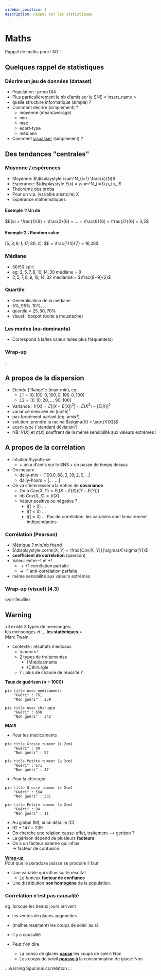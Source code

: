 ```yaml
---
sidebar_position: 1
description: Rappel sur les statistiques
---
```


# Maths

Rappel de maths pour l'AD !

## Quelques rappel de statistiques

### Décrire un jeu de données (dataset)
* Population : prmo DI4
* Plus particulièrement le nb d'amis sur le SNS < insert_name >
* quelle structure informatique (simple) ?
* Comment décrire (simplement) ?
  - moyenne (mean/average)
  - min
  - max
  - ecart-type
  - médiane
* Comment <u>visualiser</u> (simplement) ?

## Des tendances "centrales"

### Moyenne / espérences

* Moyenne: $\displaystyle \sum^N_{i=1} \frac{x}{N}$
* Esperance: $\displaystyle E(x) = \sum^N_{i=1} p_i x_i$
* Théorème des proba
* Pour un v.a. (variable aléatoire) X
* Espérance mathématiques

#### Exemple 1: Un dé

$E(x) = \frac{1}{6} + \frac{2}{6} + ... + \frac{6}{6} = \frac{21}{6} = 3,5$

#### Exemple 2 : Random value

$[5; 3; 6; 1; 17; 80; 2]$, $E = \frac{114}{7} = 16,28$

### Médiane

* 50/50 split
* eg: $2, 5, 7, 8, 10, 14, 30$  médiane = $8$
* $2, 5, 7, 8, 9, 10, 14, 32$ médianne = $\frac{8+9}{2}$

### Quartile

* Généralisation de la médiane
* $5\%, 95\%, 10\%, ...$
* quartile = $25, 50, 70\%$
* visuel : boxpot (boite a moustache)


### Les modes (ou-dominants)
* Correspond à la/les valeur la/les plus fréquente(s)

### Wrap-up
...

## A propos de la dispersion

* Étendu ('Rangé'): (max-min), eg:
  - $L1 = [0, 100, 0, 100, 0, 100, 0, 100]$
  - $L2 = [0, 10, 20, ..., 90, 100]$
* Variance : $V(X) = E[(X-E(X))^2] = E(X^2)-[E(X)]^2$
* variance mesurée en (unité)²
* pas forcément parlant (eg: amis²)
* solution: prendre la racine $\sigma(X) = \sqrt{V(X)}$
* ecart-type ('standard déviation')
* NB: $V(X)$ et $\sigma(X)$ souffrent de la même sensibilité aux valeurs extrèmes !

## A propos de la corrélation

* Intuition/hypoth-se
  + \+ on a d'amis sur le SNS + on passe de temps dessus
* On mesure
  + daily-min = $[100.0, 68,3, 39,2, 0, \dots]$
  + daily-hours = $[\dots\ \ \dots]$
* On va s'interresser a la notion de **covariance**
  - On a $Cov(X, Y) = E((X-E(X))(Y-E(Y)))$
  - nb $Cov(X, X) = V(X)$
  - Valeur positive ou négative ?
    + $if(>0) \ \dots$
    + $if(<0) \ \dots$
    + $if(=0) \ \dots$ Pas de corrélation, les variables sont linéairement indépendantes

### Corrélation (Pearson)
* Métrique ? min/nb friend
* $\displaystyle correl(X, Y) = \frac{Cov(X, Y)}{\sigma(X)\sigma(Y)}$
* **coefficient de corrélation** (paerson)
* Valeur entre -1 et +1
  - -> +1 corrélation parfaite
  - -> -1 anti-corrélation parfaite
* même sensibilité aux valeurs extrêmes

### Wrap-up (visuel) (4.3)
(voir feuillle)

## Warning
«Il existe 3 types de mensonges:<br/>
les mensonges et ... **les statistiques**.»<br/> Marc Twain

* contexte : résultats médicaux
  - tumeurs !
  - 2 types de traitementss
    + (M)édicaments
    + (C)hirurgie
  - ? : plus de chance de réussite ?

**Taux de guérison (n = 1000)**
```mermaid
pie title Avec médicaments
    "Guéri" : 761
    "Non guéri" : 239
```

```mermaid
pie title Avec chirugie
    "Guéri" : 658
    "Non guéri" : 342
```

**MAIS**
* Pour les médicaments
```mermaid
pie title Grosse tumeur (> 2cm)
    "Guéri" : 90
    "Non guéri" : 92
```

```mermaid
pie title Petite tumeur (≤ 2cm)
    "Guéri" : 671
    "Non guéri" : 47
```

* Pour la chirurgie
```mermaid
pie title Grosse tumeur (> 2cm)
    "Guéri" : 564
    "Non guéri" : 331
```

```mermaid
pie title Petite tumeur (≤ 2cm)
    "Guéri" : 94
    "Non guéri" : 11
```

* Au global (M), si on détaille (C)
* 92 + 147 = 239
* On cherche une relation cause-effet,
traitement --> gérison ?
* La gérison dépend de plusieurs **facteurs**
* On a un facteur externe qui influe <br/>
  -> facteur de confusion

<u>**Wrap-up**</u><br/>
Pour que le paradoxe puisse se produire il faut
* Une variable qui influe sur le résultat
  - Le fameux **facteur de confiance**
* Une distribution **non homogène** de la population.

### Corrélation n'est pas causalité

eg: lorsque les beaux jours arrivent
* les ventes de glaces augmentes
* (malheuresement) les coups de soleil au si

* Il y a causalité
* Peut t'on dire
  - La conso de glaces <u>**cause**</u> les coups de soleil: Non
  - Les coups de soleil <u>**pousse à**</u> la consommation de glace: Non

:::warning Spurious correlation
:::
